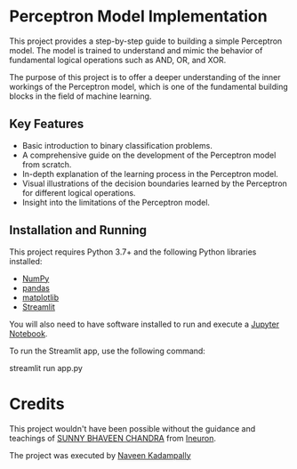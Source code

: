 # Perceptron Model Implementation

This project provides a step-by-step guide to building a simple Perceptron model. The model is trained to understand and mimic the behavior of fundamental logical operations such as AND, OR, and XOR.

The purpose of this project is to offer a deeper understanding of the inner workings of the Perceptron model, which is one of the fundamental building blocks in the field of machine learning.

## Key Features

- Basic introduction to binary classification problems.
- A comprehensive guide on the development of the Perceptron model from scratch.
- In-depth explanation of the learning process in the Perceptron model.
- Visual illustrations of the decision boundaries learned by the Perceptron for different logical operations.
- Insight into the limitations of the Perceptron model.

## Installation and Running

This project requires Python 3.7+ and the following Python libraries installed:

- [NumPy](http://www.numpy.org/)
- [pandas](http://pandas.pydata.org)
- [matplotlib](http://matplotlib.org/)
- [Streamlit](https://streamlit.io)

You will also need to have software installed to run and execute a [Jupyter Notebook](http://ipython.org/notebook.html).

To run the Streamlit app, use the following command:


streamlit run app.py

# Credits

This project wouldn't have been possible without the guidance and teachings of [SUNNY BHAVEEN CHANDRA](https://www.linkedin.com/in/c17hawke/) from [Ineuron](https://ineuron.ai/). 

The project was executed by [Naveen Kadampally](https://www.linkedin.com/in/naveen-kumar-kadampally/)

